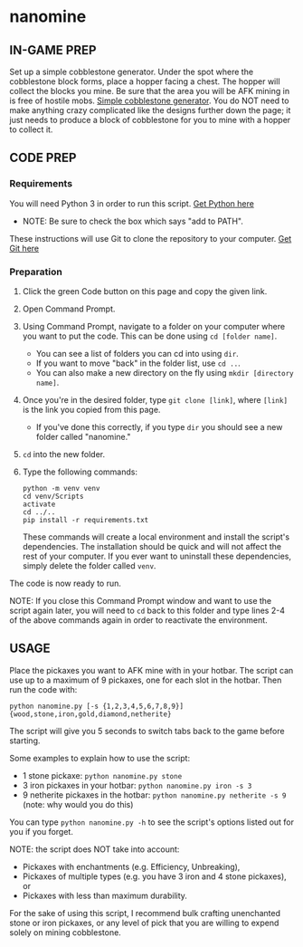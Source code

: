 # nanomine

## IN-GAME PREP

Set up a simple cobblestone generator. Under the spot where the cobblestone block forms, place a hopper facing a chest. The hopper will collect the blocks you mine.
Be sure that the area you will be AFK mining in is free of hostile mobs. 
[Simple cobblestone generator](https://minecraft.wiki/w/Tutorial:Cobblestone_farming). You do NOT need to make anything crazy complicated like the designs further down the page; it just needs to produce a block of cobblestone for you to mine with a hopper to collect it.

## CODE PREP

### Requirements

You will need Python 3 in order to run this script. [Get Python here](https://www.python.org/downloads/)
- NOTE: Be sure to check the box which says "add to PATH".

These instructions will use Git to clone the repository to your computer. [Get Git here](https://git-scm.com/downloads)

### Preparation

1. Click the green Code button on this page and copy the given link. 
2. Open Command Prompt.
3. Using Command Prompt, navigate to a folder on your computer where you want to put the code. This can be done using `cd [folder name]`. 
    - You can see a list of folders you can cd into using `dir`. 
    - If you want to move "back" in the folder list, use `cd ..`.
    - You can also make a new directory on the fly using `mkdir [directory name]`.
4. Once you're in the desired folder, type `git clone [link]`, where `[link]` is the link you copied from this page. 
    - If you've done this correctly, if you type `dir` you should see a new folder called "nanomine."
5. `cd` into the new folder.
6. Type the following commands:
    ```
    python -m venv venv
    cd venv/Scripts
    activate
    cd ../..
    pip install -r requirements.txt
    ```
    
    These commands will create a local environment and install the script's dependencies. The installation should be quick and will not affect the rest of your computer. If you ever want to uninstall these dependencies, simply delete the folder called `venv`.

The code is now ready to run.

NOTE: If you close this Command Prompt window and want to use the script again later, you will need to `cd` back to this folder and type lines 2-4 of the above commands again in order to reactivate the environment.

## USAGE

Place the pickaxes you want to AFK mine with in your hotbar. The script can use up to a maximum of 9 pickaxes, one for each slot in the hotbar. Then run the code with:

`python nanomine.py [-s {1,2,3,4,5,6,7,8,9}] {wood,stone,iron,gold,diamond,netherite}`

The script will give you 5 seconds to switch tabs back to the game before starting.

Some examples to explain how to use the script:

- 1 stone pickaxe: `python nanomine.py stone`
- 3 iron pickaxes in your hotbar: `python nanomine.py iron -s 3`
- 9 netherite pickaxes in the hotbar: `python nanomine.py netherite -s 9` (note: why would you do this)

You can type `python nanomine.py -h` to see the script's options listed out for you if you forget.

NOTE: the script does NOT take into account:
- Pickaxes with enchantments (e.g. Efficiency, Unbreaking),
- Pickaxes of multiple types (e.g. you have 3 iron and 4 stone pickaxes), or
- Pickaxes with less than maximum durability.

For the sake of using this script, I recommend bulk crafting unenchanted stone or iron pickaxes, or any level of pick that you are willing to expend solely on mining cobblestone. 


